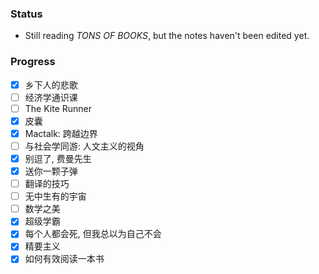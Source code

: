 ### Status
- Still reading *TONS OF BOOKS*, but the notes haven't been edited yet.

### Progress 
- [x] 乡下人的悲歌
- [ ] 经济学通识课
- [ ] The Kite Runner
- [x] 皮囊
- [x] Mactalk: 跨越边界
- [ ] 与社会学同游: 人文主义的视角
- [x] 别逗了, 费曼先生
- [x] 送你一颗子弹
- [ ] 翻译的技巧
- [ ] 无中生有的宇宙
- [ ] 数学之美 
- [x] 超级学霸
- [x] 每个人都会死, 但我总以为自己不会
- [x] 精要主义
- [x] 如何有效阅读一本书
